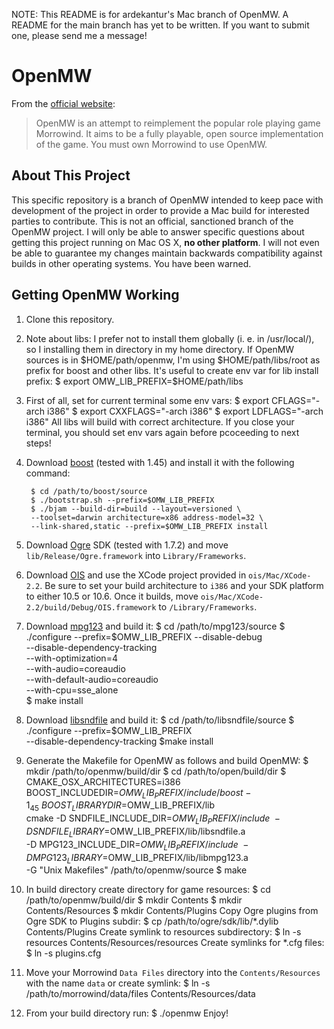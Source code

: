 NOTE: This README is for ardekantur's Mac branch of OpenMW. A README
for the main branch has yet to be written. If you want to submit one,
please send me a message!

OpenMW
======

From the [official website][]:

> OpenMW is an attempt to reimplement the popular role playing game
  Morrowind. It aims to be a fully playable, open source
  implementation of the game. You must own Morrowind to use OpenMW.


About This Project
------------------

This specific repository is a branch of OpenMW intended to keep pace
with development of the project in order to provide a Mac build for
interested parties to contribute. This is not an official, sanctioned
branch of the OpenMW project. I will only be able to answer specific
questions about getting this project running on Mac OS X, **no other
platform**. I will not even be able to guarantee my changes maintain
backwards compatibility against builds in other operating systems. You
have been warned.


Getting OpenMW Working
----------------------

1. Clone this repository.
2. Note about libs: I prefer not to install them globally (i. e. in /usr/local/), so I installing them in directory in my home directory. If OpenMW sources is in $HOME/path/openmw, I'm using $HOME/path/libs/root as prefix for boost and other libs.
  It's useful to create env var for lib install prefix:
        $ export OMW_LIB_PREFIX=$HOME/path/libs

3. First of all, set for current terminal some env vars:
        $ export CFLAGS="-arch i386"
        $ export CXXFLAGS="-arch i386"
        $ export LDFLAGS="-arch i386"
  All libs will build with correct architecture.
  If you close your terminal, you should set env vars again before pcoceeding to next steps!

4. Download [boost][] (tested with 1.45) and install it with the following command:

        $ cd /path/to/boost/source
        $ ./bootstrap.sh --prefix=$OMW_LIB_PREFIX
        $ ./bjam --build-dir=build --layout=versioned \
        --toolset=darwin architecture=x86 address-model=32 \
        --link-shared,static --prefix=$OMW_LIB_PREFIX install


5. Download [Ogre][] SDK (tested with 1.7.2) and move `lib/Release/Ogre.framework` into
  `Library/Frameworks`.

6. Download [OIS][] and use the XCode project provided in
   `ois/Mac/XCode-2.2`. Be sure to set your build architecture to
   `i386` and your SDK platform to either 10.5 or 10.6. Once it
   builds, move `ois/Mac/XCode-2.2/build/Debug/OIS.framework` to
   `/Library/Frameworks`.

7. Download [mpg123][] and build it:
        $ cd /path/to/mpg123/source
        $ ./configure --prefix=$OMW_LIB_PREFIX --disable-debug \
        --disable-dependency-tracking \
        --with-optimization=4 \
        --with-audio=coreaudio \
        --with-default-audio=coreaudio \
        --with-cpu=sse_alone \
        $ make install

8. Download [libsndfile][] and build it:
        $ cd /path/to/libsndfile/source
        $ ./configure --prefix=$OMW_LIB_PREFIX \
        --disable-dependency-tracking
        $make install 

7. Generate the Makefile for OpenMW as follows and build OpenMW:
        $ mkdir /path/to/openmw/build/dir
        $ cd /path/to/open/build/dir
        $ CMAKE_OSX_ARCHITECTURES=i386 \
        BOOST_INCLUDEDIR=$OMW_LIB_PREFIX/include/boost-1_45 \
        BOOST_LIBRARYDIR=$OMW_LIB_PREFIX/lib \
        cmake -D SNDFILE_INCLUDE_DIR=$OMW_LIB_PREFIX/include \
        -D SNDFILE_LIBRARY=$OMW_LIB_PREFIX/lib/libsndfile.a \
        -D MPG123_INCLUDE_DIR=$OMW_LIB_PREFIX/include \
        -D MPG123_LIBRARY=$OMW_LIB_PREFIX/lib/libmpg123.a \
        -G "Unix Makefiles" /path/to/openmw/source
        $ make
        
8. In build directory create directory for game resources:
        $ cd /path/to/openmw/build/dir
        $ mkdir Contents
        $ mkdir Contents/Resources
        $ mkdir Contents/Plugins
        Copy Ogre plugins from Ogre SDK to Plugins subdir:
        $ cp /path/to/ogre/sdk/lib/*.dylib Contents/Plugins
        Create symlink to resources subdirectory:
        $ ln -s resources Contents/Resources/resources
        Create symlinks for *.cfg files:
        $ ln -s plugins.cfg 

9. Move your Morrowind `Data Files` directory into the `Contents/Resources`
   with the name `data` or create symlink:
        $ ln -s /path/to/morrowind/data/files Contents/Resources/data

10. From your build directory run:
        $ ./openmw
  Enjoy!
   

[boost]: http://www.boost.org
[Ogre]: http://www.ogre3d.org
[OIS]: http://wgois.sf.net
[mpg123]: http://www.mpg123.de
[libsndfile]: http://www.mega-nerd.com/libsndfile
[official website]: http://openmw.com
[Will Thimbleby's Ogre Framework]: http://www.thimbleby.net/ogre/
